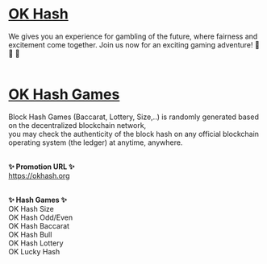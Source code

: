 <a href="https://okhash.org" title="OK Hash"><h1>OK Hash</h1></a>
We gives you an experience for gambling of the future, where fairness and excitement come together. Join us now for an exciting gaming adventure! 👋 👋 👋<br><br>      	

<a href="https://okhash.org" title="OK Hash Games"><h1>OK Hash Games</h1></a>
Block Hash Games (Baccarat, Lottery, Size,..) is randomly generated based on the decentralized blockchain network,<br>
you may check the authenticity of the block hash on any official blockchain operating system (the ledger) at anytime, anywhere.<br><br>

<strong>✨ Promotion URL ✨</strong><br>
<a href="https://okhash.org" title="OK Hash">https://okhash.org</a><br><br>

<strong>✨ Hash Games ✨</strong><br>
OK Hash Size<br>
OK Hash Odd/Even<br>
OK Hash Baccarat<br>
OK Hash Bull<br>
OK Hash Lottery<br>
OK Lucky Hash<br>
